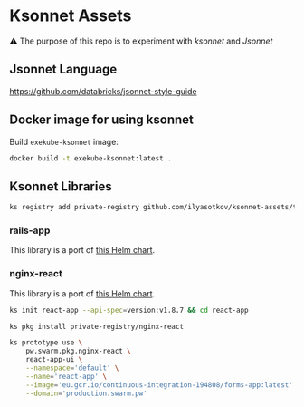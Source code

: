 # Ksonnet Assets

⚠️ The purpose of this repo is to experiment with *ksonnet* and *Jsonnet*

## Jsonnet Language

<https://github.com/databricks/jsonnet-style-guide>

## Docker image for using ksonnet

Build `exekube-ksonnet` image:

```sh
docker build -t exekube-ksonnet:latest .
```

## Ksonnet Libraries

```sh
ks registry add private-registry github.com/ilyasotkov/ksonnet-assets/tree/master/private-registry
```

### rails-app

This library is a port of [this Helm chart](https://github.com/exekube/charts/tree/master/charts/rails-app).

### nginx-react

This library is a port of [this Helm chart](https://github.com/exekube/charts/tree/master/charts/nginx-react).

```sh
ks init react-app --api-spec=version:v1.8.7 && cd react-app
```

```sh
ks pkg install private-registry/nginx-react
```

```sh
ks prototype use \
    pw.swarm.pkg.nginx-react \
    react-app-ui \
    --namespace='default' \
    --name='react-app' \
    --image='eu.gcr.io/continuous-integration-194808/forms-app:latest' \
    --domain='production.swarm.pw'
```
